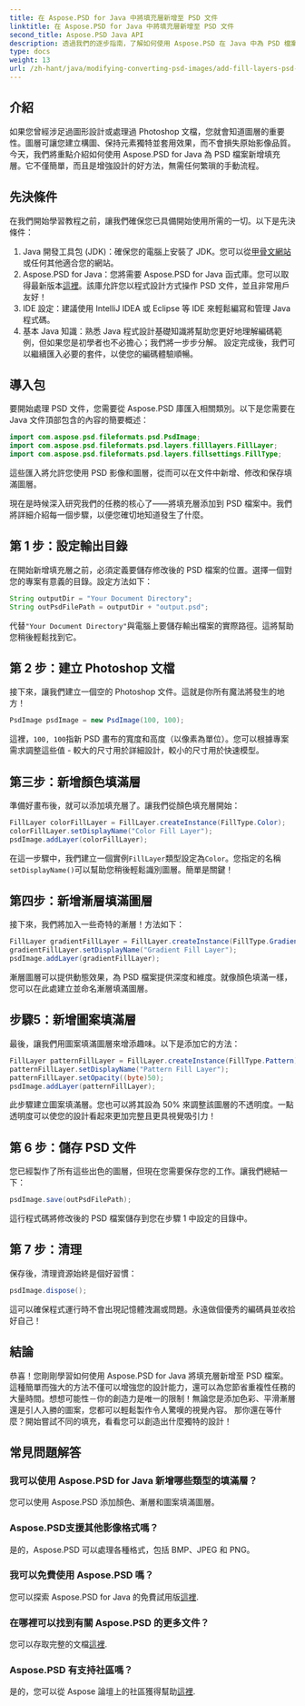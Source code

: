 ```yaml
---
title: 在 Aspose.PSD for Java 中將填充層新增至 PSD 文件
linktitle: 在 Aspose.PSD for Java 中將填充層新增至 PSD 文件
second_title: Aspose.PSD Java API
description: 透過我們的逐步指南，了解如何使用 Aspose.PSD 在 Java 中為 PSD 檔案新增填充層。增強您的設計。
type: docs
weight: 13
url: /zh-hant/java/modifying-converting-psd-images/add-fill-layers-psd-files/
---
```

## 介紹
如果您曾經涉足過圖形設計或處理過 Photoshop 文檔，您就會知道圖層的重要性。圖層可讓您建立構圖、保持元素獨特並套用效果，而不會損失原始影像品質。今天，我們將重點介紹如何使用 Aspose.PSD for Java 為 PSD 檔案新增填充層。它不僅簡單，而且是增強設計的好方法，無需任何繁瑣的手動流程。
## 先決條件
在我們開始學習教程之前，讓我們確保您已具備開始使用所需的一切。以下是先決條件：
1.  Java 開發工具包 (JDK)：確保您的電腦上安裝了 JDK。您可以從[甲骨文網站](https://www.oracle.com/java/technologies/javase-jdk11-downloads.html)或任何其他適合您的網站。
2.  Aspose.PSD for Java：您將需要 Aspose.PSD for Java 函式庫。您可以取得最新版本[這裡](https://releases.aspose.com/psd/java/)。該庫允許您以程式設計方式操作 PSD 文件，並且非常用戶友好！
3. IDE 設定：建議使用 IntelliJ IDEA 或 Eclipse 等 IDE 來輕鬆編寫和管理 Java 程式碼。
4. 基本 Java 知識：熟悉 Java 程式設計基礎知識將幫助您更好地理解編碼範例，但如果您是初學者也不必擔心；我們將一步步分解。
設定完成後，我們可以繼續匯入必要的套件，以使您的編碼體驗順暢。
## 導入包
要開始處理 PSD 文件，您需要從 Aspose.PSD 庫匯入相關類別。以下是您需要在 Java 文件頂部包含的內容的簡要概述：
```java
import com.aspose.psd.fileformats.psd.PsdImage;
import com.aspose.psd.fileformats.psd.layers.filllayers.FillLayer;
import com.aspose.psd.fileformats.psd.layers.fillsettings.FillType;
```
這些匯入將允許您使用 PSD 影像和圖層，從而可以在文件中新增、修改和保存填滿圖層。

現在是時候深入研究我們的任務的核心了——將填充層添加到 PSD 檔案中。我們將詳細介紹每一個步驟，以便您確切地知道發生了什麼。
## 第 1 步：設定輸出目錄
在開始新增填充層之前，必須定義要儲存修改後的 PSD 檔案的位置。選擇一個對您的專案有意義的目錄。設定方法如下：
```java
String outputDir = "Your Document Directory";
String outPsdFilePath = outputDir + "output.psd";
```
代替`"Your Document Directory"`與電腦上要儲存輸出檔案的實際路徑。這將幫助您稍後輕鬆找到它。
## 第 2 步：建立 Photoshop 文檔
接下來，讓我們建立一個空的 Photoshop 文件。這就是你所有魔法將發生的地方！
```java
PsdImage psdImage = new PsdImage(100, 100);
```
這裡，`100, 100`指新 PSD 畫布的寬度和高度（以像素為單位）。您可以根據專案需求調整這些值 - 較大的尺寸用於詳細設計，較小的尺寸用於快速模型。
## 第三步：新增顏色填滿層
準備好畫布後，就可以添加填充層了。讓我們從顏色填充層開始：
```java
FillLayer colorFillLayer = FillLayer.createInstance(FillType.Color);
colorFillLayer.setDisplayName("Color Fill Layer");
psdImage.addLayer(colorFillLayer);
```
在這一步驟中，我們建立一個實例`FillLayer`類型設定為`Color`。您指定的名稱`setDisplayName()`可以幫助您稍後輕鬆識別圖層。簡單是關鍵！
## 第四步：新增漸層填滿圖層
接下來，我們將加入一些奇特的漸層！方法如下：
```java
FillLayer gradientFillLayer = FillLayer.createInstance(FillType.Gradient);
gradientFillLayer.setDisplayName("Gradient Fill Layer");
psdImage.addLayer(gradientFillLayer);
```
漸層圖層可以提供動態效果，為 PSD 檔案提供深度和維度。就像顏色填滿一樣，您可以在此處建立並命名漸層填滿圖層。
## 步驟5：新增圖案填滿層
最後，讓我們用圖案填滿圖層來增添趣味。以下是添加它的方法：
```java
FillLayer patternFillLayer = FillLayer.createInstance(FillType.Pattern);
patternFillLayer.setDisplayName("Pattern Fill Layer");
patternFillLayer.setOpacity((byte)50);
psdImage.addLayer(patternFillLayer);
```
此步驟建立圖案填滿層。您也可以將其設為 50% 來調整該圖層的不透明度。一點透明度可以使您的設計看起來更加完整且更具視覺吸引力！
## 第 6 步：儲存 PSD 文件
您已經製作了所有這些出色的圖層，但現在您需要保存您的工作。讓我們總結一下：
```java
psdImage.save(outPsdFilePath);
```
這行程式碼將修改後的 PSD 檔案儲存到您在步驟 1 中設定的目錄中。
## 第 7 步：清理
保存後，清理資源始終是個好習慣：
```java
psdImage.dispose();
```
這可以確保程式運行時不會出現記憶體洩漏或問題。永遠做個優秀的編碼員並收拾好自己！
## 結論
恭喜！您剛剛學習如何使用 Aspose.PSD for Java 將填充層新增至 PSD 檔案。這種簡單而強大的方法不僅可以增強您的設計能力，還可以為您節省重複性任務的大量時間。想想可能性－你的創造力是唯一的限制！無論您是添加色彩、平滑漸層還是引人入勝的圖案，您都可以輕鬆製作令人驚嘆的視覺內容。
那你還在等什麼？開始嘗試不同的填充，看看您可以創造出什麼獨特的設計！
## 常見問題解答
### 我可以使用 Aspose.PSD for Java 新增哪些類型的填滿層？
您可以使用 Aspose.PSD 添加顏色、漸層和圖案填滿圖層。
### Aspose.PSD支援其他影像格式嗎？
是的，Aspose.PSD 可以處理各種格式，包括 BMP、JPEG 和 PNG。
### 我可以免費使用 Aspose.PSD 嗎？
您可以探索 Aspose.PSD for Java 的免費試用版[這裡](https://releases.aspose.com/).
### 在哪裡可以找到有關 Aspose.PSD 的更多文件？
您可以存取完整的文檔[這裡](https://reference.aspose.com/psd/java/).
### Aspose.PSD 有支持社區嗎？
是的，您可以從 Aspose 論壇上的社區獲得幫助[這裡](https://forum.aspose.com/c/psd/34).